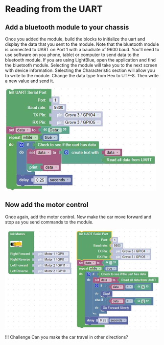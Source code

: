 # Reading from the UART

## Add a bluetooth module to your chassis

Once you added the module, build the blocks to initialize the uart and display the data that you sent to the module.  Note that the bluetooth module is connected to UART on Port 1 with a baudrate of 9600 baud.  You'll need to use software on you phone, tablet or computer to send data to the bluetooth module.  If you are using LightBlue, open the application and find the bluetooth module.  Selecting the module will take you to the next screen with device information.  Selecting the Characteristic section will allow you to write to the module.  Change the data type from Hex to UTF-8.  Then write a new value and send it.

![Ultrasonic Blocks](../../img/makerpi/readUARTBlocks.jpg)

## Now add the motor control

Once again, add the motor control.  Now make the car move forward and stop as you send commands to the module.

![Follow Blocks](../../img/makerpi/uartDriveBlocks.jpg)

!!! Challenge
Can you make the car travel in other directions?
